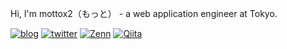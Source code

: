 Hi, I'm mottox2（もっと） - a web application engineer at Tokyo.

[![blog](https://img.shields.io/badge/blog-mottox2.com-lightgray)](https://mottox2.com/)
[![twitter](https://img.shields.io/badge/-Twitter-_.svg?&logo=twitter&logoColor=ffffff&color=1DA1F2)](https://twitter.com/mottox2)
[![Zenn](https://img.shields.io/badge/-Zenn-_.svg?&logo=zenn&logoColor=ffffff&color=3ea8ff)](https://zenn.dev/mottox2)
[![Qiita](https://img.shields.io/badge/-Qiita-56C502)](https://qiita.com/mottox2)

<!--
**mottox2/mottox2** is a ✨ _special_ ✨ repository because its `README.md` (this file) appears on your GitHub profile.

Here are some ideas to get you started:

- 🔭 I’m currently working on ...
- 🌱 I’m currently learning ...
- 👯 I’m looking to collaborate on ...
- 🤔 I’m looking for help with ...
- 💬 Ask me about ...
- 📫 How to reach me: ...
- 😄 Pronouns: ...
- ⚡ Fun fact: ...
-->

